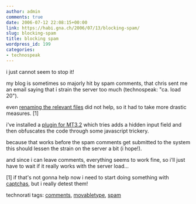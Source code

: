 ```yaml
---
author: admin
comments: true
date: 2006-07-12 22:08:15+00:00
link: https://habi.gna.ch/2006/07/13/blocking-spam/
slug: blocking-spam
title: blocking spam
wordpress_id: 199
categories:
- technospeak
---
```



i just cannot seem to stop it!
  
my blog is sometimes so majorly hit by spam comments, that chris sent me an email saying that i strain the server too much (technospeak: "ca. load 20").
  
even [renaming the relevant files](https://habi.gna.ch/blog/archives/000761.html) did not help, so it had to take more drastic measures. [1]



i've installed a [plugin for MT3.2](http://alogblog.com/movabletype/plugins/ccode_and_tcode_for_blocking_commenttrackback_spam_for_mt_32/) which tries adds a hidden input field and then obfuscates the code through some javascript trickery.
  
because that works before the spam comments get submitted to the system this should lessen the strain on the server a bit (i hope!).



and since i can leave comments, everything seems to work fine, so i'll just have to wait if it really works with the server load...



[1] if that's not gonna help now i need to start doing something with [captchas](http://en.wikipedia.org/wiki/Captcha), but i really detest them!





technorati tags: [comments](http://www.technorati.com/tag/comments), [movabletype](http://www.technorati.com/tag/movabletype), [spam](http://www.technorati.com/tag/spam)
